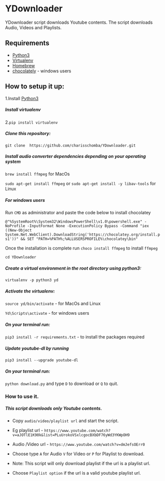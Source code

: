 # YDownloader
YDownloader script downloads Youtube contents.
The script downloads Audio, Videos and Playlists.

## Requirements

- [Python3](https://www.python.org/)
- [Virtualenv](https://virtualenv.pypa.io/en/stable/)
- [Homebrew](https://brew.sh/)
- [chocolately](https://chocolatey.org) - windows users

## How to setup it up:

1.Install [Python3](https://www.python.org/)

##### Install virtualenv

2.`pip install virtualenv`

##### Clone this repository:

`git clone  https://github.com/charisschomba/YDownloader.git`

##### Install audio converter dependencies depending on your operating system

`brew install ffmpeg` for MacOs

`sudo apt-get install ffmpeg` or `sudo apt-get install -y libav-tools` for Linux

##### For windows users

Run `CMD` as administrator and paste the code below to install chocolatey

`@"%SystemRoot%\System32\WindowsPowerShell\v1.0\powershell.exe" -NoProfile -InputFormat None -ExecutionPolicy Bypass -Command "iex ((New-Object System.Net.WebClient).DownloadString('https://chocolatey.org/install.ps1'))" && SET "PATH=%PATH%;%ALLUSERSPROFILE%\chocolatey\bin"`

Once the  installation is complete run `choco install ffmpeg` to install `ffmpeg`

`cd YDownloader`
##### Create a virtual environment in the root directory using python3:

`virtualenv -p python3 yd`

##### Activate the virtualenv:

`source yd/bin/activate` - for MacOs and Linux

`Yd\Scripts\activate` - for windows users

##### On your terminal run:

`pip3 install -r requirements.txt` - to install the packages required
##### Update youtube-dl by running 

`pip3 install --upgrade youtube-dl`

##### On your terminal run:

`python download.py` and type `D` to download or `Q` to quit.


### How to use it.
##### This script downloads only Youtube contents.
- Copy `audio/video/playlist url` and start the script.

- Eg playlist url - `https://www.youtube.com/watch?v=aJOTlE1K90k&list=PLuUrokoVSxlcgocBXbDF76yWd3YKWpOH9` 
- Audio /Video url - `https://www.youtube.com/watch?v=dmJefsOErr0`

- Choose type `A` for Audio `V` for Video or `P` for Playlist to download.
- Note: This script will only download playlist if the url is a playlist url.
- Choose `Playlist option` if the url is a valid youtube playlist url.



